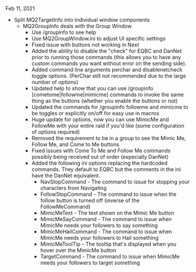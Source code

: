 Feb 11, 2021
- Split MQ2TargetInfo into individual window components
  - MQ2GroupInfo deals with the Group Window
    - Use /groupinfo to see help
    - Use MQ2GroupWindow.ini to adjust UI specific settings
    - Fixed issue with buttons not working in Next
    - Added the ability to disable the "check" for EQBC and DanNet prior to running those commands (this allows you to have any custom commands you want without error on the sending side).
    - Added command line arguments perchar and disablenetcheck toggle options. (PerChar still not recommended due to the large number of options)
    - Updated help to show that you can use /groupinfo [cometome|followme|mimicme] commands to invoke the same thing as the buttons (whether you enable the buttons or not)
    - Updated the commands for /groupinfo followme and mimicme to be toggles or explicitly on/off for easy use in macros
    - Huge update for options, now you can use MimicMe and FollowMe with your entire raid if you'd like (some configuration of options required)
    - Removed the requirement to be in a group to see the Mimic Me, Follow Me, and Come to Me buttons
    - Fixed issues with Come To Me and Follow Me commands possibly being received out of order (especially DanNet)
    - Added the following ini options replacing the hardcoded commands.  They default to EQBC but the comments in the ini have the DanNet equivalent.
      - NavStopCommand - The command to issue for stopping your characters from Navigating
      - FollowStopCommand - The command to issue when the follow button is turned off (inverse of the FollowMeCommand)
      - MimicMeText - The text shown on the Mimic Me button
      - MimicMeSayCommand - The command to issue when MimicMe needs your followers to say something
      - MimicMeHailCommand - The command to issue when MimicMe needs your followers to Hail something
      - MimicMeToolTip - The tooltip that's displayed when you hover over the MimicMe button
      - TargetCommand - The command to issue when MimicMe needs your followers to target something

